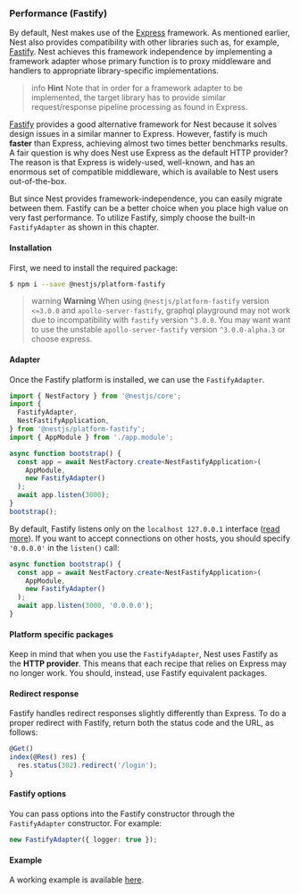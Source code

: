 ### Performance (Fastify)

By default, Nest makes use of the [Express](https://expressjs.com/) framework. As mentioned earlier, Nest also provides compatibility with other libraries such as, for example, [Fastify](https://github.com/fastify/fastify). Nest achieves this framework independence by implementing a framework adapter whose primary function is to proxy middleware and handlers to appropriate library-specific implementations.

> info **Hint** Note that in order for a framework adapter to be implemented, the target library has to provide similar request/response pipeline processing as found in Express.

[Fastify](https://github.com/fastify/fastify) provides a good alternative framework for Nest because it solves design issues in a similar manner to Express. However, fastify is much **faster** than Express, achieving almost two times better benchmarks results. A fair question is why does Nest use Express as the default HTTP provider? The reason is that Express is widely-used, well-known, and has an enormous set of compatible middleware, which is available to Nest users out-of-the-box.

But since Nest provides framework-independence, you can easily migrate between them. Fastify can be a better choice when you place high value on very fast performance. To utilize Fastify, simply choose the built-in `FastifyAdapter` as shown in this chapter.

#### Installation

First, we need to install the required package:

```bash
$ npm i --save @nestjs/platform-fastify
```
> warning **Warning** When using `@nestjs/platform-fastify` version `<=3.0.0` and `apollo-server-fastify`, graphql playground may not work due to incompatibility with `fastify` version `^3.0.0`. You may want want to use the unstable `apollo-server-fastify` version `^3.0.0-alpha.3` or choose express.

#### Adapter

Once the Fastify platform is installed, we can use the `FastifyAdapter`.

```typescript
import { NestFactory } from '@nestjs/core';
import {
  FastifyAdapter,
  NestFastifyApplication,
} from '@nestjs/platform-fastify';
import { AppModule } from './app.module';

async function bootstrap() {
  const app = await NestFactory.create<NestFastifyApplication>(
    AppModule,
    new FastifyAdapter()
  );
  await app.listen(3000);
}
bootstrap();
```

By default, Fastify listens only on the `localhost 127.0.0.1` interface ([read more](https://www.fastify.io/docs/latest/Getting-Started/#your-first-server)). If you want to accept connections on other hosts, you should specify `'0.0.0.0'` in the `listen()` call:

```typescript
async function bootstrap() {
  const app = await NestFactory.create<NestFastifyApplication>(
    AppModule,
    new FastifyAdapter()
  );
  await app.listen(3000, '0.0.0.0');
}
```

#### Platform specific packages

Keep in mind that when you use the `FastifyAdapter`, Nest uses Fastify as the **HTTP provider**. This means that each recipe that relies on Express may no longer work. You should, instead, use Fastify equivalent packages.

#### Redirect response

Fastify handles redirect responses slightly differently than Express. To do a proper redirect with Fastify, return both the status code and the URL, as follows:

```typescript
@Get()
index(@Res() res) {
  res.status(302).redirect('/login');
}
```

#### Fastify options

You can pass options into the Fastify constructor through the `FastifyAdapter` constructor. For example:

```typescript
new FastifyAdapter({ logger: true });
```

#### Example

A working example is available [here](https://github.com/nestjs/nest/tree/master/sample/10-fastify).
